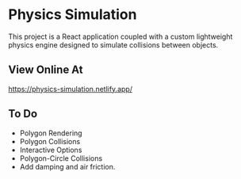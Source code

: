 # Physics Simulation
This project is a React application coupled with a custom lightweight physics engine designed to simulate collisions between objects.

## View Online At
https://physics-simulation.netlify.app/

## To Do
* Polygon Rendering
* Polygon Collisions
* Interactive Options
* Polygon-Circle Collisions
* Add damping and air friction.
